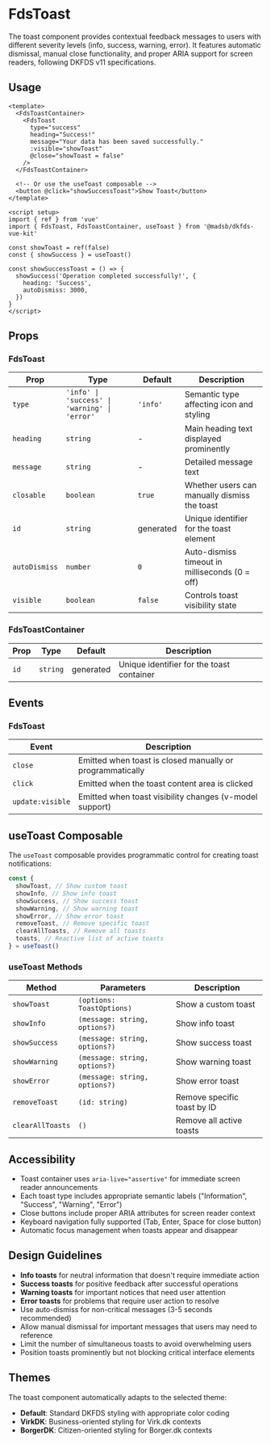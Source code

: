 # FdsToast

The toast component provides contextual feedback messages to users with different severity levels (info, success, warning, error). It features automatic dismissal, manual close functionality, and proper ARIA support for screen readers, following DKFDS v11 specifications.

## Usage

```vue
<template>
  <FdsToastContainer>
    <FdsToast
      type="success"
      heading="Success!"
      message="Your data has been saved successfully."
      :visible="showToast"
      @close="showToast = false"
    />
  </FdsToastContainer>

  <!-- Or use the useToast composable -->
  <button @click="showSuccessToast">Show Toast</button>
</template>

<script setup>
import { ref } from 'vue'
import { FdsToast, FdsToastContainer, useToast } from '@madsb/dkfds-vue-kit'

const showToast = ref(false)
const { showSuccess } = useToast()

const showSuccessToast = () => {
  showSuccess('Operation completed successfully!', {
    heading: 'Success',
    autoDismiss: 3000,
  })
}
</script>
```

## Props

### FdsToast

| Prop          | Type                                          | Default   | Description                                    |
| ------------- | --------------------------------------------- | --------- | ---------------------------------------------- |
| `type`        | `'info' \| 'success' \| 'warning' \| 'error'` | `'info'`  | Semantic type affecting icon and styling       |
| `heading`     | `string`                                      | -         | Main heading text displayed prominently        |
| `message`     | `string`                                      | -         | Detailed message text                          |
| `closable`    | `boolean`                                     | `true`    | Whether users can manually dismiss the toast   |
| `id`          | `string`                                      | generated | Unique identifier for the toast element        |
| `autoDismiss` | `number`                                      | `0`       | Auto-dismiss timeout in milliseconds (0 = off) |
| `visible`     | `boolean`                                     | `false`   | Controls toast visibility state                |

### FdsToastContainer

| Prop | Type     | Default   | Description                               |
| ---- | -------- | --------- | ----------------------------------------- |
| `id` | `string` | generated | Unique identifier for the toast container |

## Events

### FdsToast

| Event            | Description                                               |
| ---------------- | --------------------------------------------------------- |
| `close`          | Emitted when toast is closed manually or programmatically |
| `click`          | Emitted when the toast content area is clicked            |
| `update:visible` | Emitted when toast visibility changes (v-model support)   |

## useToast Composable

The `useToast` composable provides programmatic control for creating toast notifications:

```typescript
const {
  showToast, // Show custom toast
  showInfo, // Show info toast
  showSuccess, // Show success toast
  showWarning, // Show warning toast
  showError, // Show error toast
  removeToast, // Remove specific toast
  clearAllToasts, // Remove all toasts
  toasts, // Reactive list of active toasts
} = useToast()
```

### useToast Methods

| Method           | Parameters                    | Description                 |
| ---------------- | ----------------------------- | --------------------------- |
| `showToast`      | `(options: ToastOptions)`     | Show a custom toast         |
| `showInfo`       | `(message: string, options?)` | Show info toast             |
| `showSuccess`    | `(message: string, options?)` | Show success toast          |
| `showWarning`    | `(message: string, options?)` | Show warning toast          |
| `showError`      | `(message: string, options?)` | Show error toast            |
| `removeToast`    | `(id: string)`                | Remove specific toast by ID |
| `clearAllToasts` | `()`                          | Remove all active toasts    |

## Accessibility

- Toast container uses `aria-live="assertive"` for immediate screen reader announcements
- Each toast type includes appropriate semantic labels ("Information", "Success", "Warning", "Error")
- Close buttons include proper ARIA attributes for screen reader context
- Keyboard navigation fully supported (Tab, Enter, Space for close button)
- Automatic focus management when toasts appear and disappear

## Design Guidelines

- **Info toasts** for neutral information that doesn't require immediate action
- **Success toasts** for positive feedback after successful operations
- **Warning toasts** for important notices that need user attention
- **Error toasts** for problems that require user action to resolve
- Use auto-dismiss for non-critical messages (3-5 seconds recommended)
- Allow manual dismissal for important messages that users may need to reference
- Limit the number of simultaneous toasts to avoid overwhelming users
- Position toasts prominently but not blocking critical interface elements

## Themes

The toast component automatically adapts to the selected theme:

- **Default**: Standard DKFDS styling with appropriate color coding
- **VirkDK**: Business-oriented styling for Virk.dk contexts
- **BorgerDK**: Citizen-oriented styling for Borger.dk contexts
